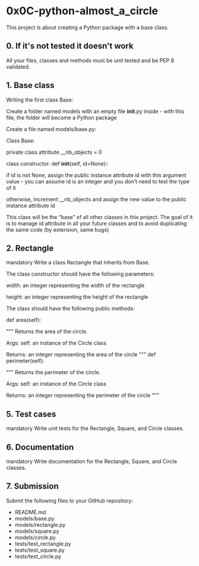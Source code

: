 # 0x0C-python-almost_a_circle

This project is about creating a Python package with a base class.

## 0. If it's not tested it doesn't work

All your files, classes and methods must be unit tested and be PEP 8 validated.

## 1. Base class

Writing the first class Base:

Create a folder named models with an empty file __init__.py inside - with this file, the folder will become a Python package

Create a file named models/base.py:

Class Base:

private class attribute __nb_objects = 0

class constructor: def __init__(self, id=None)::

if id is not None, assign the public instance attribute id with this argument value - you can assume id is an integer and you don’t need to test the type of it

otherwise, increment __nb_objects and assign the new value to the public instance attribute id

This class will be the “base” of all other classes in this project. The goal of it is to manage id attribute in all your future classes and to avoid duplicating the same code (by extension, same bugs)

## 2. Rectangle

mandatory
Write a class Rectangle that inherits from Base.

The class constructor should have the following parameters:

width: an integer representing the width of the rectangle

height: an integer representing the height of the rectangle

The class should have the following public methods:

def area(self): 
 
""" 
Returns the area of the circle. 
 
Args: 
    self: an instance of the Circle class 
 
Returns: 
    an integer representing the area of the circle 
"""
def perimeter(self):

"""
Returns the perimeter of the circle.

Args:
    self: an instance of the Circle class

Returns:
    an integer representing the perimeter of the circle
"""
## 5. Test cases 
 
mandatory 
Write unit tests for the Rectangle, Square, and Circle classes. 
 
## 6. Documentation 
 
mandatory 
Write documentation for the Rectangle, Square, and Circle classes. 
 
## 7. Submission 
 
Submit the following files to your GitHub repository: 
 
- README.md 
- models/base.py 
- models/rectangle.py 
- models/square.py 
- models/circle.py 
- tests/test_rectangle.py 
- tests/test_square.py 
- tests/test_circle.py
